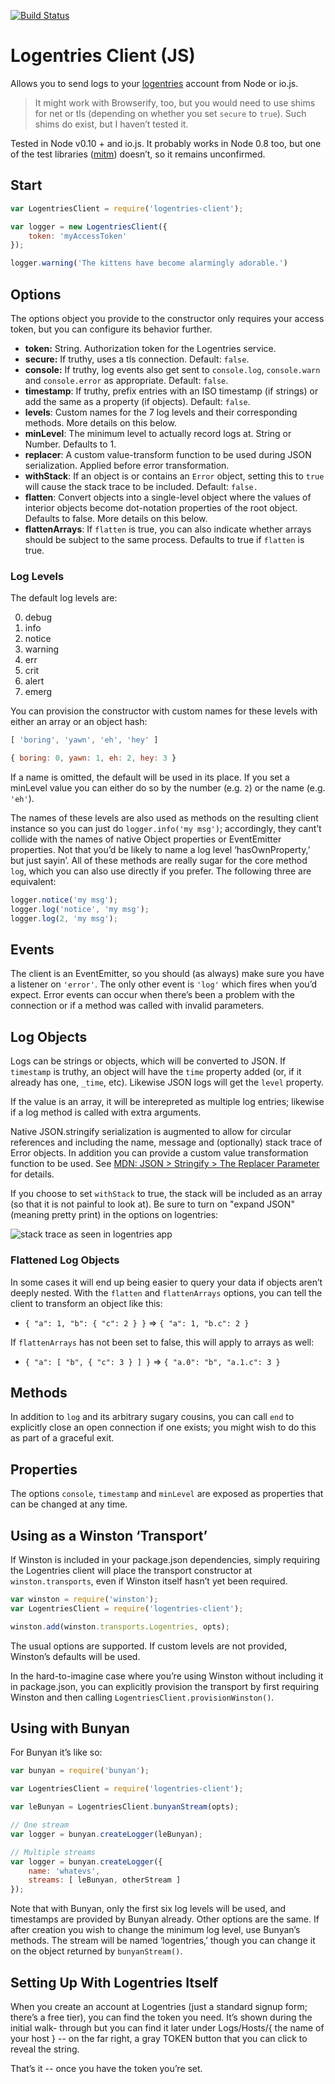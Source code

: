[![Build Status](https://travis-ci.org/bathos/logentries-client.svg?branch=master)](https://travis-ci.org/bathos/logentries-client)

# Logentries Client (JS)

Allows you to send logs to your [logentries](https://www.logentries.com) account from Node or io.js.

> It might work with Browserify, too, but you would need to use shims for net
> or tls (depending on whether you set `secure` to `true`). Such shims do exist,
> but I haven’t tested it.

Tested in Node v0.10 + and io.js. It probably works in Node 0.8 too, but one of
the test libraries ([mitm](https://www.npmjs.com/package/mitm)) doesn’t, so it
remains unconfirmed.

## Start

```javascript
var LogentriesClient = require('logentries-client');

var logger = new LogentriesClient({
	token: 'myAccessToken'
});

logger.warning('The kittens have become alarmingly adorable.')
```

## Options

The options object you provide to the constructor only requires your access
token, but you can configure its behavior further.

 - **token:** String. Authorization token for the Logentries service.
 - **secure:** If truthy, uses a tls connection. Default: `false`.
 - **console:** If truthy, log events also get sent to `console.log`,
   `console.warn` and `console.error` as appropriate. Default: `false`.
 - **timestamp**: If truthy, prefix entries with an ISO timestamp (if strings)
   or add the same as a property (if objects). Default: `false`.
 - **levels**: Custom names for the 7 log levels and their corresponding
   methods. More details on this below.
 - **minLevel**: The minimum level to actually record logs at. String or
   Number. Defaults to 1.
 - **replacer**: A custom value-transform function to be used during JSON
   serialization. Applied before error transformation.
 - **withStack**: If an object is or contains an `Error` object, setting this to
   `true` will cause the stack trace to be included. Default: `false.`
 - **flatten**: Convert objects into a single-level object where the values of
   interior objects become dot-notation properties of the root object. Defaults
   to false. More details on this below.
 - **flattenArrays**: If `flatten` is true, you can also indicate whether arrays
   should be subject to the same process. Defaults to true if `flatten` is true.

### Log Levels

The default log levels are:

 0. debug
 1. info
 2. notice
 3. warning
 4. err
 5. crit
 6. alert
 7. emerg

You can provision the constructor with custom names for these levels with
either an array or an object hash:

```javascript
[ 'boring', 'yawn', 'eh', 'hey' ]

{ boring: 0, yawn: 1, eh: 2, hey: 3 }
```

If a name is omitted, the default will be used in its place. If you set a
minLevel value you can either do so by the number (e.g. `2`) or the name (e.g.
`'eh'`).

The names of these levels are also used as methods on the resulting client
instance so you can just do `logger.info('my msg')`; accordingly, they cant’t
collide with the names of native Object properties or EventEmitter properties.
Not that you’d be likely to name a log level ‘hasOwnProperty,’ but just sayin’.
All of these methods are really sugar for the core method `log`, which you can
also use directly if you prefer. The following three are equivalent:

```javascript
logger.notice('my msg');
logger.log('notice', 'my msg');
logger.log(2, 'my msg');
```

## Events

The client is an EventEmitter, so you should (as always) make sure you have a
listener on `'error'`. The only other event is `'log'` which fires when you’d
expect. Error events can occur when there’s been a problem with the connection
or if a method was called with invalid parameters.

## Log Objects

Logs can be strings or objects, which will be converted to JSON. If `timestamp`
is truthy, an object will have the `time` property added (or, if it already has
one, `_time`, etc). Likewise JSON logs will get the `level` property.

If the value is an array, it will be interepreted as multiple log entries;
likewise if a log method is called with extra arguments.

Native JSON.stringify serialization is augmented to allow for circular
references and including the name, message and (optionally) stack trace of Error
objects. In addition you can provide a custom value transformation function to
be used. See [MDN: JSON > Stringify > The Replacer Parameter](https://developer.mozilla.org/en-US/docs/Web/JavaScript/Reference/Global_Objects/JSON/stringify#The_replacer_parameter)
for details.

If you choose to set `withStack` to true, the stack will be included as an array (so that it is not painful to look at). Be sure to turn on "expand JSON" (meaning pretty print) in the options on logentries:

![stack trace as seen in logentries app][screen1]

### Flattened Log Objects

In some cases it will end up being easier to query your data if objects aren’t
deeply nested. With the `flatten` and `flattenArrays` options, you can tell the
client to transform an object like this:

  * `{ "a": 1, "b": { "c": 2 } }` => `{ "a": 1, "b.c": 2 }`

If `flattenArrays` has not been set to false, this will apply to arrays as well:

  * `{ "a": [ "b", { "c": 3 } ] }` => `{ "a.0": "b", "a.1.c": 3 }`

## Methods

In addition to `log` and its arbitrary sugary cousins, you can call `end` to
explicitly close an open connection if one exists; you might wish to do this as
part of a graceful exit.

## Properties

The options `console`, `timestamp` and `minLevel` are exposed as properties that
can be changed at any time.

## Using as a Winston ‘Transport’

If Winston is included in your package.json dependencies, simply requiring the
Logentries client will place the transport constructor at `winston.transports`,
even if Winston itself hasn’t yet been required.

```javascript
var winston = require('winston');
var LogentriesClient = require('logentries-client');

winston.add(winston.transports.Logentries, opts);
```

The usual options are supported. If custom levels are not provided, Winston’s
defaults will be used.

In the hard-to-imagine case where you’re using Winston without including it in
package.json, you can explicitly provision the transport by first requiring
Winston and then calling `LogentriesClient.provisionWinston()`.

## Using with Bunyan

For Bunyan it’s like so:

```javascript
var bunyan = require('bunyan');

var LogentriesClient = require('logentries-client');

var leBunyan = LogentriesClient.bunyanStream(opts);

// One stream
var logger = bunyan.createLogger(leBunyan);

// Multiple streams
var logger = bunyan.createLogger({
	name: 'whatevs',
	streams: [ leBunyan, otherStream ]
});
```

Note that with Bunyan, only the first six log levels will be used, and
timestamps are provided by Bunyan already. Other options are the same. If after
creation you wish to change the minimum log level, use Bunyan’s methods. The
stream will be named ‘logentries,’ though you can change it on the object
returned by `bunyanStream()`.

## Setting Up With Logentries Itself

When you create an account at Logentries (just a standard signup form; there’s a
free tier), you can find the token you need. It’s shown during the initial walk-
through but you can find it later under Logs/Hosts/{ the name of your host } --
on the far right, a gray TOKEN button that you can click to reveal the string.

That’s it -- once you have the token you’re set.

[screen1]: docs/screen1.png